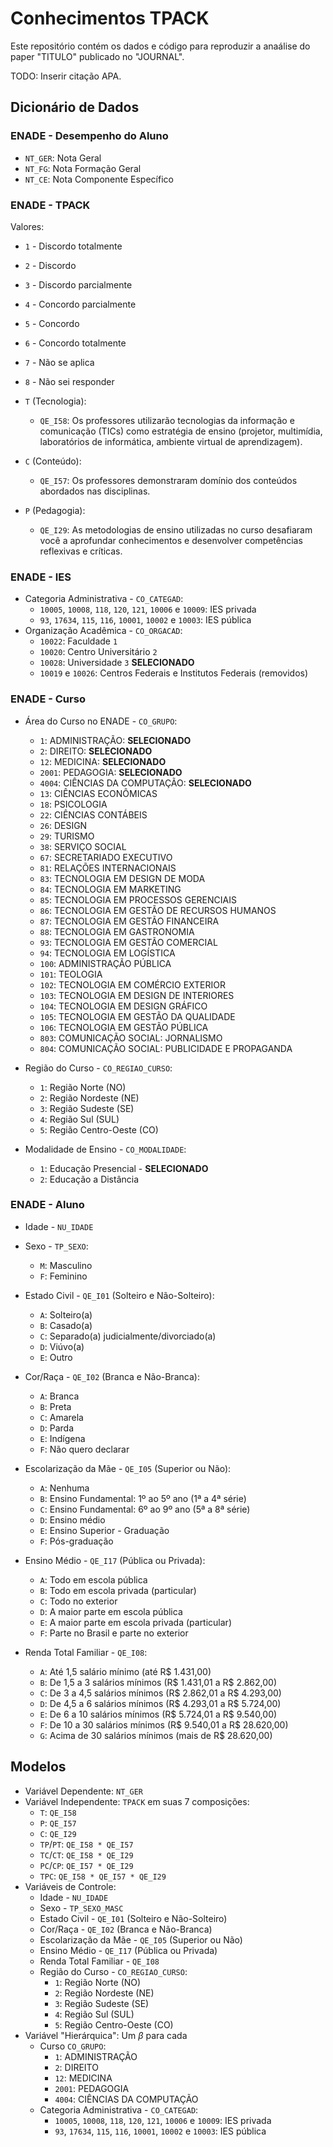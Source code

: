 # Conhecimentos TPACK

Este repositório contém os dados e código para reproduzir a anaálise
do paper "TITULO" publicado no "JOURNAL".

TODO: Inserir citação APA.

## Dicionário de Dados

### ENADE - Desempenho do Aluno

- `NT_GER`: Nota Geral
- `NT_FG`: Nota Formação Geral
- `NT_CE`: Nota Componente Específico

### ENADE - TPACK

Valores:

- `1` - Discordo totalmente
- `2` - Discordo
- `3` - Discordo parcialmente
- `4` - Concordo parcialmente
- `5` - Concordo
- `6` - Concordo totalmente
- `7` - Não se aplica
- `8` - Não sei responder

- `T` (Tecnologia):
  - `QE_I58`: Os professores utilizarão tecnologias da informação e
              comunicação (TICs) como estratégia de ensino
              (projetor, multimídia, laboratórios de informática,
               ambiente virtual de aprendizagem).
- `C` (Conteúdo):
  - `QE_I57`: Os professores demonstraram domínio dos conteúdos abordados nas disciplinas.
- `P` (Pedagogia):
  - `QE_I29`: As metodologias de ensino utilizadas no curso desafiaram você a
              aprofundar conhecimentos e desenvolver competências reflexivas e críticas.

### ENADE - IES

- Categoria Administrativa - `CO_CATEGAD`:
  - `10005`, `10008`, `118`, `120`, `121`, `10006` e `10009`: IES privada
  - `93`, `17634`, `115`, `116`, `10001`, `10002` e `10003`: IES pública
- Organização Acadêmica - `CO_ORGACAD`:
  - `10022`: Faculdade `1`
  - `10020`: Centro Universitário `2`
  - `10028`: Universidade `3` **SELECIONADO**
  - `10019` e `10026`: Centros Federais e Institutos Federais (removidos)

### ENADE - Curso

- Área do Curso no ENADE - `CO_GRUPO`:
  - `1`: ADMINISTRAÇÃO: **SELECIONADO**
  - `2`: DIREITO: **SELECIONADO**
  - `12`: MEDICINA: **SELECIONADO**
  - `2001`: PEDAGOGIA: **SELECIONADO**
  - `4004`: CIÊNCIAS DA COMPUTAÇÃO: **SELECIONADO**
  - `13`: CIÊNCIAS ECONÔMICAS
  - `18`: PSICOLOGIA
  - `22`: CIÊNCIAS CONTÁBEIS
  - `26`: DESIGN
  - `29`: TURISMO
  - `38`: SERVIÇO SOCIAL
  - `67`: SECRETARIADO EXECUTIVO
  - `81`: RELAÇÕES INTERNACIONAIS
  - `83`: TECNOLOGIA EM DESIGN DE MODA
  - `84`: TECNOLOGIA EM MARKETING
  - `85`: TECNOLOGIA EM PROCESSOS GERENCIAIS
  - `86`: TECNOLOGIA EM GESTÃO DE RECURSOS HUMANOS
  - `87`: TECNOLOGIA EM GESTÃO FINANCEIRA
  - `88`: TECNOLOGIA EM GASTRONOMIA
  - `93`: TECNOLOGIA EM GESTÃO COMERCIAL
  - `94`: TECNOLOGIA EM LOGÍSTICA
  - `100`: ADMINISTRAÇÃO PÚBLICA
  - `101`: TEOLOGIA
  - `102`: TECNOLOGIA EM COMÉRCIO EXTERIOR
  - `103`: TECNOLOGIA EM DESIGN DE INTERIORES
  - `104`: TECNOLOGIA EM DESIGN GRÁFICO
  - `105`: TECNOLOGIA EM GESTÃO DA QUALIDADE
  - `106`: TECNOLOGIA EM GESTÃO PÚBLICA
  - `803`: COMUNICAÇÃO SOCIAL: JORNALISMO
  - `804`: COMUNICAÇÃO SOCIAL: PUBLICIDADE E PROPAGANDA

- Região do Curso - `CO_REGIAO_CURSO`:
  - `1`: Região Norte (NO)
  - `2`: Região Nordeste (NE)
  - `3`: Região Sudeste (SE)
  - `4`: Região Sul (SUL)
  - `5`: Região Centro-Oeste (CO)

- Modalidade de Ensino - `CO_MODALIDADE`:
  - `1`: Educação Presencial - **SELECIONADO**
  - `2`: Educação a Distância

### ENADE - Aluno

- Idade - `NU_IDADE`
- Sexo -  `TP_SEXO`:
  - `M`: Masculino
  - `F`: Feminino

- Estado Civil - `QE_I01` (Solteiro e Não-Solteiro):
  - `A`: Solteiro(a)
  - `B`: Casado(a)
  - `C`: Separado(a) judicialmente/divorciado(a)
  - `D`: Viúvo(a)
  - `E`: Outro

- Cor/Raça - `QE_I02` (Branca e Não-Branca):
  - `A`: Branca
  - `B`: Preta
  - `C`: Amarela
  - `D`: Parda
  - `E`: Indígena
  - `F`: Não quero declarar
- Escolarização da Mãe - `QE_I05` (Superior ou Não):
  - `A`: Nenhuma
  - `B`: Ensino Fundamental: 1º ao 5º ano (1ª a 4ª série)
  - `C`: Ensino Fundamental: 6º ao 9º ano (5ª a 8ª série)
  - `D`: Ensino médio
  - `E`: Ensino Superior - Graduação
  - `F`: Pós-graduação
- Ensino Médio - `QE_I17` (Pública ou Privada):
  - `A`: Todo em escola pública
  - `B`: Todo em escola privada (particular)
  - `C`: Todo no exterior
  - `D`: A maior parte em escola pública
  - `E`: A maior parte em escola privada (particular)
  - `F`: Parte no Brasil e parte no exterior
- Renda Total Familiar - `QE_I08`:
  - `A`: Até 1,5 salário mínimo (até R$ 1.431,00)
  - `B`: De 1,5 a 3 salários mínimos (R$ 1.431,01 a R$ 2.862,00)
  - `C`: De 3 a 4,5 salários mínimos (R$ 2.862,01 a R$ 4.293,00)
  - `D`: De 4,5 a 6 salários mínimos (R$ 4.293,01 a R$ 5.724,00)
  - `E`: De 6 a 10 salários mínimos (R$ 5.724,01 a R$ 9.540,00)
  - `F`: De 10 a 30 salários mínimos (R$ 9.540,01 a R$ 28.620,00)
  - `G`: Acima de 30 salários mínimos (mais de R$ 28.620,00)

## Modelos

- Variável Dependente: `NT_GER`
- Variável Independente: `TPACK` em suas 7 composições:
  - `T`: `QE_I58`
  - `P`: `QE_I57`
  - `C`: `QE_I29`
  - `TP`/`PT`: `QE_I58 * QE_I57`
  - `TC`/`CT`: `QE_I58 * QE_I29`
  - `PC`/`CP`: `QE_I57 * QE_I29`
  - `TPC`: `QE_I58 * QE_I57 * QE_I29`
- Variáveis de Controle:
  - Idade - `NU_IDADE`
  - Sexo -  `TP_SEXO_MASC`
  - Estado Civil - `QE_I01` (Solteiro e Não-Solteiro)
  - Cor/Raça - `QE_I02` (Branca e Não-Branca)
  - Escolarização da Mãe - `QE_I05` (Superior ou Não)
  - Ensino Médio - `QE_I17` (Pública ou Privada)
  - Renda Total Familiar - `QE_I08`
  - Região do Curso - `CO_REGIAO_CURSO`:
    - `1`: Região Norte (NO)
    - `2`: Região Nordeste (NE)
    - `3`: Região Sudeste (SE)
    - `4`: Região Sul (SUL)
    - `5`: Região Centro-Oeste (CO)
- Variável "Hierárquica": Um $\beta$ para cada
  - Curso `CO_GRUPO`:
    - `1`: ADMINISTRAÇÃO
    - `2`: DIREITO
    - `12`: MEDICINA
    - `2001`: PEDAGOGIA
    - `4004`: CIÊNCIAS DA COMPUTAÇÃO
  - Categoria Administrativa - `CO_CATEGAD`:
    - `10005`, `10008`, `118`, `120`, `121`, `10006` e `10009`: IES privada
    - `93`, `17634`, `115`, `116`, `10001`, `10002` e `10003`: IES pública
